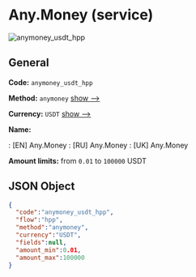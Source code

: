 
# Any.Money (service) 
![anymoney_usdt_hpp](https://static.openfintech.io/payment_methods/anymoney_usdt_hpp/logo.svg?w=400&c=v0.59.26#w200)  

## General 
 
**Code:** `anymoney_usdt_hpp` 
 
**Method:** `anymoney` 
 [show -->](/payment-methods/anymoney/) 
 
**Currency:** `USDT` [show -->](/currencies/USDT/) 
 
**Name:** 
 
:	[EN] Any.Money 
:	[RU] Any.Money 
:	[UK] Any.Money 
 
**Amount limits:** from `0.01` to `100000` USDT 

## JSON Object 

```json
{
  "code":"anymoney_usdt_hpp",
  "flow":"hpp",
  "method":"anymoney",
  "currency":"USDT",
  "fields":null,
  "amount_min":0.01,
  "amount_max":100000
}
```  
